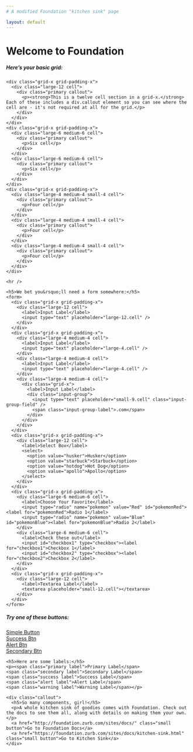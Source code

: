 ```yaml
---
# A modified Foundation "kitchen sink" page

layout: default
---
```

<div class="grid-x grid-padding-x">
  <div class="large-12 cell">
    <h1>Welcome to Foundation</h1>
  </div>
</div>


<div class="grid-x grid-padding-x">
  <div class="large-8 medium-8 cell">
    <h5>Here&rsquo;s your basic grid:</h5>
    <!-- Grid Example -->

    <div class="grid-x grid-padding-x">
      <div class="large-12 cell">
        <div class="primary callout">
          <p><strong>This is a twelve cell section in a grid-x.</strong> Each of these includes a div.callout element so you can see where the cell are - it's not required at all for the grid.</p>
        </div>
      </div>
    </div>
    <div class="grid-x grid-padding-x">
      <div class="large-6 medium-6 cell">
        <div class="primary callout">
          <p>Six cell</p>
        </div>
      </div>
      <div class="large-6 medium-6 cell">
        <div class="primary callout">
          <p>Six cell</p>
        </div>
      </div>
    </div>
    <div class="grid-x grid-padding-x">
      <div class="large-4 medium-4 small-4 cell">
        <div class="primary callout">
          <p>Four cell</p>
        </div>
      </div>
      <div class="large-4 medium-4 small-4 cell">
        <div class="primary callout">
          <p>Four cell</p>
        </div>
      </div>
      <div class="large-4 medium-4 small-4 cell">
        <div class="primary callout">
          <p>Four cell</p>
        </div>
      </div>
    </div>

    <hr />

    <h5>We bet you&rsquo;ll need a form somewhere:</h5>
    <form>
      <div class="grid-x grid-padding-x">
        <div class="large-12 cell">
          <label>Input Label</label>
          <input type="text" placeholder="large-12.cell" />
        </div>
      </div>
      <div class="grid-x grid-padding-x">
        <div class="large-4 medium-4 cell">
          <label>Input Label</label>
          <input type="text" placeholder="large-4.cell" />
        </div>
        <div class="large-4 medium-4 cell">
          <label>Input Label</label>
          <input type="text" placeholder="large-4.cell" />
        </div>
        <div class="large-4 medium-4 cell">
          <div class="grid-x">
            <label>Input Label</label>
            <div class="input-group">
              <input type="text" placeholder="small-9.cell" class="input-group-field" />
              <span class="input-group-label">.com</span>
            </div>
          </div>
        </div>
      </div>
      <div class="grid-x grid-padding-x">
        <div class="large-12 cell">
          <label>Select Box</label>
          <select>
            <option value="husker">Husker</option>
            <option value="starbuck">Starbuck</option>
            <option value="hotdog">Hot Dog</option>
            <option value="apollo">Apollo</option>
          </select>
        </div>
      </div>
      <div class="grid-x grid-padding-x">
        <div class="large-6 medium-6 cell">
          <label>Choose Your Favorite</label>
          <input type="radio" name="pokemon" value="Red" id="pokemonRed"><label for="pokemonRed">Radio 1</label>
          <input type="radio" name="pokemon" value="Blue" id="pokemonBlue"><label for="pokemonBlue">Radio 2</label>
        </div>
        <div class="large-6 medium-6 cell">
          <label>Check these out</label>
          <input id="checkbox1" type="checkbox"><label for="checkbox1">Checkbox 1</label>
          <input id="checkbox2" type="checkbox"><label for="checkbox2">Checkbox 2</label>
        </div>
      </div>
      <div class="grid-x grid-padding-x">
        <div class="large-12 cell">
          <label>Textarea Label</label>
          <textarea placeholder="small-12.cell"></textarea>
        </div>
      </div>
    </form>
  </div>

  <div class="large-4 medium-4 cell">
    <h5>Try one of these buttons:</h5>
    <p><a href="#" class="button">Simple Button</a><br/>
    <a href="#" class="success button">Success Btn</a><br/>
    <a href="#" class="alert button">Alert Btn</a><br/>
    <a href="#" class="secondary button">Secondary Btn</a></p>

    <h5>Here are some labels:</h5>
    <p><span class="primary label">Primary Label</span>
    <span class="secondary label">Secondary Label</span>
    <span class="success label">Success Label</span>
    <span class="alert label">Alert Label</span>
    <span class="warning label">Warning Label</span></p>

    <div class="callout">
      <h5>So many components, girl!</h5>
      <p>A whole kitchen sink of goodies comes with Foundation. Check out the docs to see them all, along with details on making them your own.</p>
      <a href="http://foundation.zurb.com/sites/docs/" class="small button">Go to Foundation Docs</a>
      <a href="https://foundation.zurb.com/sites/docs/kitchen-sink.html" class="small button">Go to Kitchen Sink</a>
    </div>
  </div>
</div>
